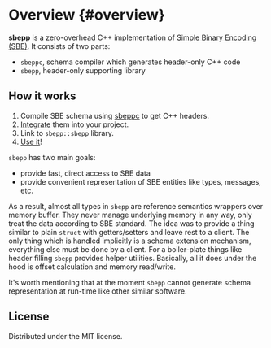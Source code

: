 # Overview {#overview}

**sbepp** is a zero-overhead C++ implementation of [Simple Binary Encoding (SBE)](https://www.fixtrading.org/standards/sbe/).
It consists of two parts:
- `sbeppc`, schema compiler which generates header-only C++ code
- `sbepp`, header-only supporting library

## How it works

1. Compile SBE schema using [sbeppc](#sbeppc) to get C++ headers.
2. [Integrate](#integration) them into your project.
3. Link to `sbepp::sbepp` library.
4. [Use it](#representation)!

`sbepp` has two main goals:
- provide fast, direct access to SBE data
- provide convenient representation of SBE entities like types, messages, etc.

As a result, almost all types in `sbepp` are reference semantics wrappers over
memory buffer. They
never manage underlying memory in any way, only treat the data according to SBE
standard. The idea was to provide a thing similar to plain `struct` with
getters/setters and leave rest to a client. The only thing which is handled
implicitly is a schema extension mechanism, everything else must be done by
a client. For a boiler-plate things like header filling `sbepp` provides helper
utilities. Basically, all it does under the hood is offset calculation and
memory read/write.

It's worth mentioning that at the moment `sbepp` cannot generate schema
representation at run-time like other similar software.

## License

Distributed under the MIT license.